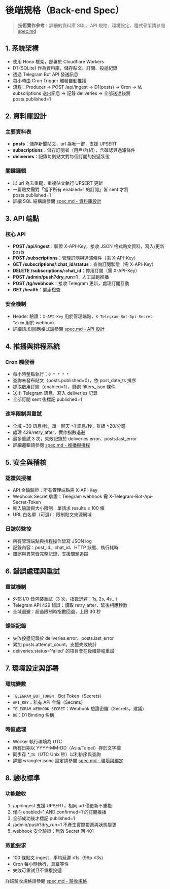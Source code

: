 # 後端規格（Back-end Spec）

> **技術實作參考**：詳細的資料庫 SQL、API 規格、環境設定、程式骨架請參閱 [spec.md](./spec.md)

## 1. 系統架構

- 使用 Hono 框架，部署於 Cloudflare Workers
- D1 (SQLite) 作為資料庫，儲存貼文、訂閱、投遞紀錄
- 透過 Telegram Bot API 發送訊息
- 每小時由 Cron Trigger 觸發自動推播
- 流程：Producer → POST /api/ingest → D1(posts) → Cron → 依 subscriptions 送出訊息 → 記錄 deliveries → 全部送達後將 posts.published=1

## 2. 資料庫設計

### 主要資料表

- **posts**：儲存新聞貼文，url 為唯一鍵，支援 UPSERT
- **subscriptions**：儲存訂閱者（用戶/群組），含確認與過濾條件
- **deliveries**：記錄每則貼文對每個訂閱的投遞狀態

### 關鍵邏輯

- 以 url 為去重鍵，重複貼文執行 UPSERT 更新
- 一篇貼文需對「當下所有 enabled=1 的訂閱」皆 sent 才將 posts.published=1
- 詳細 SQL 結構請參閱 [spec.md - 資料庫設計](./spec.md#5-資料庫設計d1--sqlite)

## 3. API 端點

### 核心 API

- **POST /api/ingest**：驗證 X-API-Key，接收 JSON 格式貼文資料，寫入/更新 posts
- **POST /subscriptions**：管理訂閱與過濾條件（需 X-API-Key）
- **GET /subscriptions/:chat_id/status**：查詢訂閱狀態（需 X-API-Key）
- **DELETE /subscriptions/:chat_id**：停用訂閱（需 X-API-Key）
- **POST /admin/push?dry_run=1**：人工試跑推播
- **POST /tg/webhook**：接收 Telegram 更新，處理訂閱互動
- **GET /health**：健康檢查

### 安全機制

- Header 驗證：`X-API-Key` 用於管理端點，`X-Telegram-Bot-Api-Secret-Token` 用於 webhook
- 詳細請求/回應格式請參閱 [spec.md - API 設計](./spec.md#6-api-設計hono)

## 4. 推播與排程系統

### Cron 觸發器

- 每小時整點執行：`0 * * * *`
- 查詢未發布貼文（posts.published=0），依 post_date_ts 排序
- 抓取啟用訂閱（enabled=1），篩選 filters_json 條件
- 送出 Telegram 訊息，寫入 deliveries 記錄
- 全部訂閱 sent 後標記 published=1

### 速率限制與重試

- 全域 ~30 訊息/秒，單一聊天 ≤1 訊息/秒，群組 ≤20/分鐘
- 處理 429/retry_after，實作指數退避
- 最多重試 3 次，失敗記錄於 deliveries.error、posts.last_error
- 詳細邏輯請參閱 [spec.md - 推播與排程](./spec.md#8-推播與排程)

## 5. 安全與稽核

### 認證與授權

- API 金鑰驗證：所有管理端點需 X-API-Key
- Webhook Secret 驗證：Telegram webhook 需 X-Telegram-Bot-Api-Secret-Token
- 輸入驗證與大小限制：單請求 results ≤ 100 條
- URL 白名單（可選）：限制貼文來源網域

### 日誌與監控

- 所有管理端點與排程操作皆寫 JSON log
- 記錄內容：post_id、chat_id、HTTP 狀態、執行耗時
- 錯誤與異常皆完整記錄，支援問題追蹤

## 6. 錯誤處理與重試

### 重試機制

- 外部 I/O 皆包裝重試（3 次，指數退避：1s, 2s, 4s...）
- Telegram API 429 錯誤：讀取 retry_after，延後相應秒數
- 全域退避：超過限制時指數回退，上限 30 秒

### 錯誤記錄

- 失敗投遞記錄於 deliveries.error、posts.last_error
- 累加 posts.attempt_count，支援失敗統計
- deliveries.status='failed' 的項目會在後續排程重試

## 7. 環境設定與部署

### 環境變數

- `TELEGRAM_BOT_TOKEN`：Bot Token（Secrets）
- `API_KEY`：私有 API 金鑰（Secrets）
- `TELEGRAM_WEBHOOK_SECRET`：Webhook 驗證密鑰（Secrets，建議）
- `DB`：D1 Binding 名稱

### 時區處理

- Worker 執行環境為 UTC
- 所有日期以 YYYY-MM-DD（Asia/Taipei）存於文字欄
- 同步存 \*\_ts（UTC Unix 秒）以利排序與查詢
- 詳細 wrangler.jsonc 設定請參閱 [spec.md - 環境與綁定](./spec.md#4-環境與綁定)

## 8. 驗收標準

### 功能驗收

1. /api/ingest 支援 UPSERT，相同 url 僅更新不重複
2. 僅向 enabled=1 AND confirmed=1 的訂閱推播
3. 全部成功後才標記 published=1
4. /admin/push?dry_run=1 不產生實際投遞與狀態變更
5. webhook 安全驗證：無效 Secret 回 401

### 效能要求

- 100 條貼文 ingest，平均延遲 ≤1s（99p ≤3s）
- Cron 每小時執行，具冪等性
- 失敗可重試且不重複投遞

詳細驗收規格請參閱 [spec.md - 驗收規格](./spec.md#13-驗收規格)
